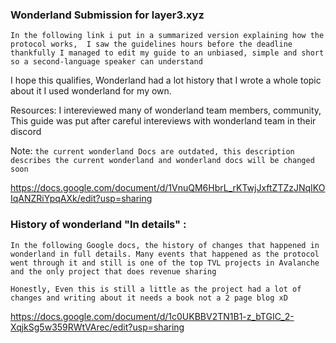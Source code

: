 

<h3> Wonderland Submission for layer3.xyz</h3>



`In the following link i put in a summarized version explaining how the protocol works, 
I saw the guidelines hours before the deadline thankfully I managed to edit
my guide to an unbiased, simple and short so a second-language speaker can understand`



I hope this qualifies, Wonderland had a lot history that I wrote a whole topic about it
I used wonderland for my own.

Resources: I intereviewed many of wonderland team members, community, This guide was put after careful intereviews with wonderland team in their discord

Note: 
`the current wonderland Docs are outdated, this description describes the current wonderland and wonderland docs will be changed soon`

https://docs.google.com/document/d/1VnuQM6HbrL_rKTwjJxftZTZzJNqIKOIqANZRiYpqAXk/edit?usp=sharing











<h3> History of wonderland "In details" : </h3>


`In the following Google docs, the history of changes that happened in wonderland in full details. Many events that happened as the protocol went through it and still
is one of the top TVL projects in Avalanche and the only project that does revenue sharing `

`Honestly, Even this is still a little as the project had a lot of changes and writing about it needs a book not a 2 page blog xD`



https://docs.google.com/document/d/1c0UKBBV2TN1B1-z_bTGIC_2-XqjkSg5w359RWtVArec/edit?usp=sharing

